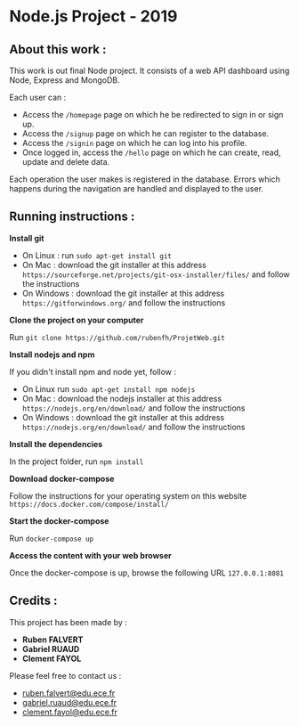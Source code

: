 # Node.js Project - 2019

## About this work :

This work is out final Node project. It consists of a web API dashboard using Node, Express and MongoDB.

Each user can :

* Access the `/homepage` page on which he be redirected to sign in or sign up.
* Access the `/signup` page on which he can register to the database.
* Access the `/signin` page on which he can log into his profile.
* Once logged in, access the `/hello` page on which he can create, read, update and delete data.

Each operation the user makes is registered in the database.
Errors which happens during the navigation are handled and displayed to the user.


## Running instructions :

__Install git__

* On Linux : run `sudo apt-get install git`
* On Mac : download the git installer at this address `https://sourceforge.net/projects/git-osx-installer/files/` and follow the instructions
* On Windows : download the git installer at this address `https://gitforwindows.org/` and follow the instructions

__Clone the project on your computer__

Run `git clone https://github.com/rubenfh/ProjetWeb.git`

__Install nodejs and npm__

If you didn't  install npm and node yet, follow :
* On Linux run `sudo apt-get install npm nodejs`
* On Mac : download the nodejs installer at this address `https://nodejs.org/en/download/` and follow the instructions
* On Windows : download the git installer at this address `https://nodejs.org/en/download/` and follow the instructions

__Install the dependencies__


In the project folder, run `npm install`

__Download docker-compose__

Follow the instructions for your operating system on this website `https://docs.docker.com/compose/install/`


__Start the docker-compose__

Run `docker-compose up`

__Access the content with your web browser__

Once the docker-compose is up, browse the following URL `127.0.0.1:8081`


## Credits :

This project has been made by :
* __Ruben FALVERT__
* __Gabriel RUAUD__
* __Clement FAYOL__

Please feel free to contact us :
* ruben.falvert@edu.ece.fr 
* gabriel.ruaud@edu.ece.fr
* clement.fayol@edu.ece.fr
